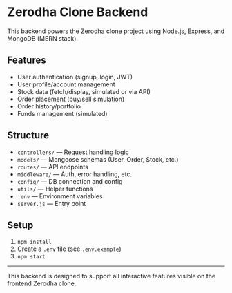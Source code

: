# Zerodha Clone Backend

This backend powers the Zerodha clone project using Node.js, Express, and MongoDB (MERN stack).

## Features
- User authentication (signup, login, JWT)
- User profile/account management
- Stock data (fetch/display, simulated or via API)
- Order placement (buy/sell simulation)
- Order history/portfolio
- Funds management (simulated)

## Structure
- `controllers/` — Request handling logic
- `models/` — Mongoose schemas (User, Order, Stock, etc.)
- `routes/` — API endpoints
- `middleware/` — Auth, error handling, etc.
- `config/` — DB connection and config
- `utils/` — Helper functions
- `.env` — Environment variables
- `server.js` — Entry point

## Setup
1. `npm install`
2. Create a `.env` file (see `.env.example`)
3. `npm start`

---

This backend is designed to support all interactive features visible on the frontend Zerodha clone. 